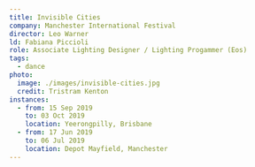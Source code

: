 ```yaml
---
title: Invisible Cities
company: Manchester International Festival
director: Leo Warner
ld: Fabiana Piccioli
role: Associate Lighting Designer / Lighting Progammer (Eos)
tags:
  - dance
photo:
  image: ./images/invisible-cities.jpg
  credit: Tristram Kenton
instances:
  - from: 15 Sep 2019
    to: 03 Oct 2019
    location: Yeerongpilly, Brisbane
  - from: 17 Jun 2019
    to: 06 Jul 2019
    location: Depot Mayfield, Manchester
---
```

